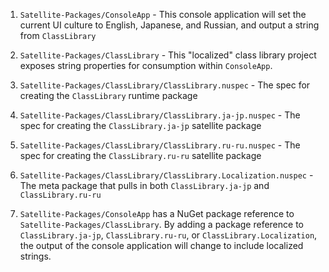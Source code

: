 1. `Satellite-Packages/ConsoleApp` - This console application will set the current UI culture to English, Japanese, and Russian, and output a string from `ClassLibrary`

2. `Satellite-Packages/ClassLibrary` - This "localized" class library project exposes string properties for consumption within `ConsoleApp`.

3. `Satellite-Packages/ClassLibrary/ClassLibrary.nuspec` - The spec for creating the `ClassLibrary` runtime package

4. `Satellite-Packages/ClassLibrary/ClassLibrary.ja-jp.nuspec` - The spec for creating the `ClassLibrary.ja-jp` satellite package

5. `Satellite-Packages/ClassLibrary/ClassLibrary.ru-ru.nuspec` - The spec for creating the `ClassLibrary.ru-ru` satellite package

6. `Satellite-Packages/ClassLibrary/ClassLibrary.Localization.nuspec` - The meta package that pulls in both `ClassLibrary.ja-jp` and `ClassLibrary.ru-ru`

7. `Satellite-Packages/ConsoleApp` has a NuGet package reference to `Satellite-Packages/ClassLibrary`. By adding a package reference to `ClassLibrary.ja-jp`, `ClassLibrary.ru-ru`, or `ClassLibrary.Localization`, the output of the console application will change to include localized strings.

